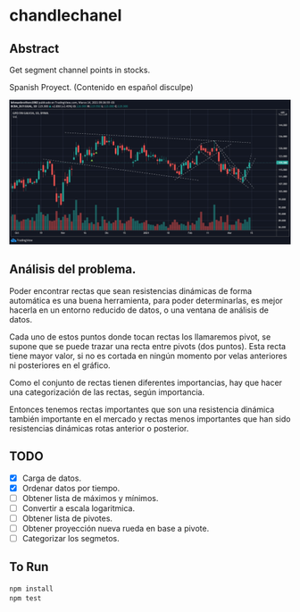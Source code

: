 # chandlechanel
## Abstract
Get segment channel points in stocks.

Spanish Proyect. (Contenido en español disculpe)

![Imagen Ilustrativa](https://github.com/brakdag/chandlechanel/blob/main/images/image.png?raw=true)

## Análisis del problema.

Poder encontrar rectas que sean resistencias dinámicas de forma automática es una buena herramienta,
para poder determinarlas, es mejor hacerla en un entorno reducido de datos, o una ventana de análisis de datos.

Cada uno de estos puntos donde tocan rectas los llamaremos pivot, se supone que se puede trazar una recta entre pivots (dos puntos). Esta recta tiene mayor valor, si no es cortada en ningún momento por velas anteriores ni posteriores en el gráfico.

Como el conjunto de rectas tienen diferentes importancias, hay que hacer una categorización de las rectas, según importancia.

Entonces tenemos rectas importantes que son una resistencia dinámica también importante en el mercado y rectas menos importantes que han sido resistencias dinámicas rotas anterior o posterior.

## TODO

- [x] Carga de datos.
- [x] Ordenar datos por tiempo.
- [ ] Obtener lista de máximos y mínimos.
- [ ] Convertir a escala logaritmica.
- [ ] Obtener lista de pivotes.
- [ ] Obtener proyección nueva rueda en base a pivote.
- [ ] Categorizar los segmetos.

## To Run

```sh
npm install
npm test
```



